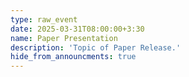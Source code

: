 ```yaml
---
type: raw_event
date: 2025-03-31T08:00:00+3:30
name: Paper Presentation
description: 'Topic of Paper Release.'
hide_from_announcments: true
---
```

